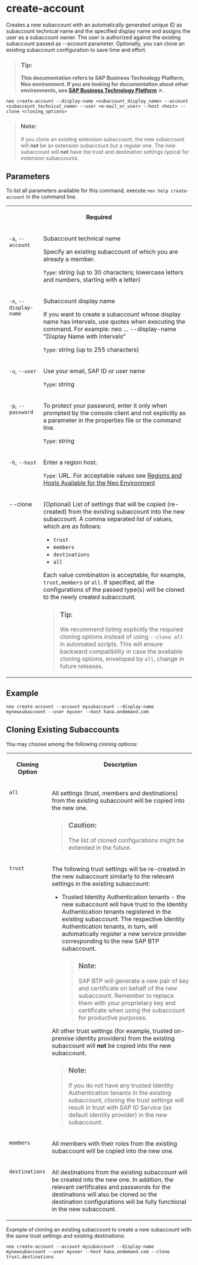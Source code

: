 <!-- loio05f96cf62cec4e58b78514655b070a8e -->

# create-account

Creates a new subaccount with an automatically generated unique ID as subaccount technical name and the specified display name and assigns the user as a subaccount owner. The user is authorized against the existing subaccount passed as --account parameter. Optionally, you can clone an existing subaccount configuration to save time and effort.



> ### Tip:  
> **This documentation refers to SAP Business Technology Platform, Neo environment. If you are looking for documentation about other environments, see [SAP Business Technology Platform](https://help.sap.com/viewer/65de2977205c403bbc107264b8eccf4b/Cloud/en-US/6a2c1ab5a31b4ed9a2ce17a5329e1dd8.html "SAP Business Technology Platform (SAP BTP) is an integrated offering comprised of four technology portfolios: database and data management, application development and integration, analytics, and intelligent technologies. The platform offers users the ability to turn data into business value, compose end-to-end business processes, and build and extend SAP applications quickly.") :arrow_upper_right:.**



```
neo create-account --display-name <subaccount_display_name> --account <subaccount_technical_name> --user <e-mail_or_user> --host <host> --clone <cloning_options>
```

> ### Note:  
> If you clone an existing extension subaccount, the new subaccount will **not** be an extension subaccount but a regular one. The new subaccount will **not** have the trust and destination settings typical for extension subaccounts.



## Parameters

To list all parameters available for this command, execute `neo help create-account` in the command line.


<table>
<tr>
<th valign="top" colspan="2">

Required



</th>
</tr>
<tr>
<td valign="top">

`-a`, `--account`



</td>
<td valign="top">

Subaccount technical name

Specify an existing subaccount of which you are already a member.

`Type`: string \(up to 30 characters; lowercase letters and numbers, starting with a letter\)



</td>
</tr>
<tr>
<td valign="top">

`-n`, `--display-name`



</td>
<td valign="top">

Subaccount display name

If you want to create a subaccount whose display name has intervals, use quotes when executing the command. For example: neo ... --display-name "Display Name with Intervals"

`Type`: string \(up to 255 characters\)



</td>
</tr>
<tr>
<td valign="top">

`-u`, `--user`



</td>
<td valign="top">

Use your email, SAP ID or user name

`Type`: string



</td>
</tr>
<tr>
<td valign="top">

`-p`, `--password`



</td>
<td valign="top">

To protect your password, enter it only when prompted by the console client and not explicitly as a parameter in the properties file or the command line.

`Type`: string



</td>
</tr>
<tr>
<td valign="top">

`-h`, `--host`



</td>
<td valign="top">

Enter a region host.

`Type`: URL. For acceptable values see [Regions and Hosts Available for the Neo Environment](../10-concepts-neo/regions-and-hosts-available-for-the-neo-environment-d722f7c.md)



</td>
</tr>
<tr>
<td valign="top">

\--clone



</td>
<td valign="top">

\(Optional\) List of settings that will be copied \(re-created\) from the existing subaccount into the new subaccount. A comma separated list of values, which are as follows:

-   `trust`
-   `members`
-   `destinations`
-   `all`

Each value combination is acceptable, for example, `trust,members` or `all`. If specified, all the configurations of the passed type\(s\) will be cloned to the newly created subaccount.

> ### Tip:  
> We recommend listing explicitly the required cloning options instead of using `--clone all` in automated scripts. This will ensure backward compatibility in case the available cloning options, enveloped by `all`, change in future releases.



</td>
</tr>
</table>



## Example

```
neo create-account --account mysubaccount --display-name mynewsubaccount --user myuser --host hana.ondemand.com
```



## Cloning Existing Subaccounts

You may choose among the following cloning options:


<table>
<tr>
<th valign="top">

Cloning Option



</th>
<th valign="top">

Description



</th>
</tr>
<tr>
<td valign="top">

 `all` 



</td>
<td valign="top">

All settings \(trust, members and destinations\) from the existing subaccount will be copied into the new one.

> ### Caution:  
> The list of cloned configurations might be extended in the future.



</td>
</tr>
<tr>
<td valign="top">

 `trust` 



</td>
<td valign="top">

The following trust settings will be re-created in the new subaccount similarly to the relevant settings in the existing subaccount:

-   Trusted Identity Authentication tenants - the new subaccount will have trust to the Identity Authentication tenants registered in the existing subaccount. The respective Identity Authentication tenants, in turn, will automatically register a new service provider corresponding to the new SAP BTP subaccount.

    > ### Note:  
    > SAP BTP will generate a new pair of key and certificate on behalf of the new subaccount. Remember to replace them with your proprietary key and certificate when using the subaccount for productive purposes.


All other trust settings \(for example, trusted on-premise identity providers\) from the existing subaccount will **not** be copied into the new subaccount.

> ### Note:  
> If you do not have any trusted Identity Authentication tenants in the existing subaccount, cloning the trust settings will result in trust with SAP ID Service \(as default identity provider\) in the new subaccount.



</td>
</tr>
<tr>
<td valign="top">

 `members` 



</td>
<td valign="top">

All members with their roles from the existing subaccount will be copied into the new one.



</td>
</tr>
<tr>
<td valign="top">

 `destinations` 



</td>
<td valign="top">

All destinations from the existing subaccount will be created into the new one. In addition, the relevant certificates and passwords for the destinations will also be cloned so the destination configurations will be fully functional in the new subaccount.



</td>
</tr>
</table>

Example of cloning an existing subaccount to create a new subaccount with the same trust settings and existing destinations:

```
neo create-account --account mysubaccount --display-name mynewsubaccount --user myuser --host hana.ondemand.com --clone trust,destinations
```

